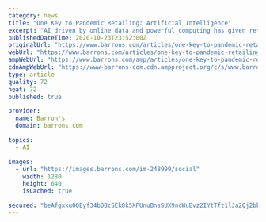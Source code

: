 ```yaml
---
category: news
title: "One Key to Pandemic Retailing: Artificial Intelligence"
excerpt: "AI driven by online data and powerful computing has given retailers new abilities to personalize selling and turn on a dime. It will also play an important role after the pandemic."
publishedDateTime: 2020-10-23T23:52:00Z
originalUrl: "https://www.barrons.com/articles/one-key-to-pandemic-retailing-artificial-intelligence-51603500768?link=TD_mansionglobal_new_mansion_global.11147f181987fd93"
webUrl: "https://www.barrons.com/articles/one-key-to-pandemic-retailing-artificial-intelligence-51603500768?link=TD_mansionglobal_new_mansion_global.11147f181987fd93"
ampWebUrl: "https://www.barrons.com/amp/articles/one-key-to-pandemic-retailing-artificial-intelligence-51603500768"
cdnAmpWebUrl: "https://www-barrons-com.cdn.ampproject.org/c/s/www.barrons.com/amp/articles/one-key-to-pandemic-retailing-artificial-intelligence-51603500768"
type: article
quality: 72
heat: 72
published: true

provider:
  name: Barron's
  domain: barrons.com

topics:
  - AI

images:
  - url: "https://images.barrons.com/im-248999/social"
    width: 1280
    height: 640
    isCached: true

secured: "beAfgxkuOQEyf34bDBcSEk8k5XPUnuBnsSUX9ncWuBvz2IYtTft1lJa2Qj2bkFBMytJRdg7uYhja23+AGtVFuccxqf1UDv5UeXeqG+ZoWq+CLb53ampcLND7/dmjNkBPfC5ZtlnoBXlrXxLfhoLlBkIMGyH3+L6rzeBtyr1EXOCs+Q5tXROYPFbpKEu8G+bq+Xi42uicnyoWhk1/8leMyhxh4n1op1MH3gpkBhcHIVE274uD+Jp2nf8MoWA8QeCZfTYYoWH9OhjomBykZJ29R5BwF+NoJMTeuviHbBHJOrNRVyZMdEcQX0XYuHcaYkdwkI0DKT0w9OeqgiAELDKWzYmJv4WeawbvZeDZsWvKGFc=;C2nl7nMdXpqO8Xftc9EOGw=="
---
```


